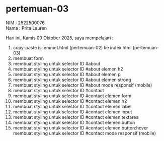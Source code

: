 # pertemuan-03

NIM : 2522500076<br>
Nama : Prita Lauren<br>

Hari ini, Kamis 09 Oktober 2025, saya mempelajari :
<ol> 
    <li>copy-paste isi emmet.html (pertemuan-02) ke index.html (pertemuan-03)</li>
    <li>membuat form</li>
    <li>membuat styling untuk selector ID #about</li>
    <li>membuat styling untuk selector ID #about elemen h2</li>
    <li>membuat styling untuk selector ID #about elemen p</li>
    <li>membuat styling untuk selector ID #about elemen strong</li>
    <li>membuat styling untuk selector ID #about mode responsif (mobile)</li>
    <li>membuat styling untuk selector ID #contact</li>
    <li>membuat styling untuk selector ID #contact elemen form</li>
    <li>membuat styling untuk selector ID #contact elemen h2</li>
    <li>membuat styling untuk selector ID #contact elemen label</li>
    <li>membuat styling untuk selector ID #contact elemen input</li>
    <li>membuat styling untuk selector ID #contact elemen textarea</li>
    <li>membuat styling untuk selector ID #contact elemen button</li>
    <li>membuat styling untuk selector ID #contact elemen button:hover</li>
    membuat styling untuk selector ID #contact mode responsif (mobile)</li>
</ol>